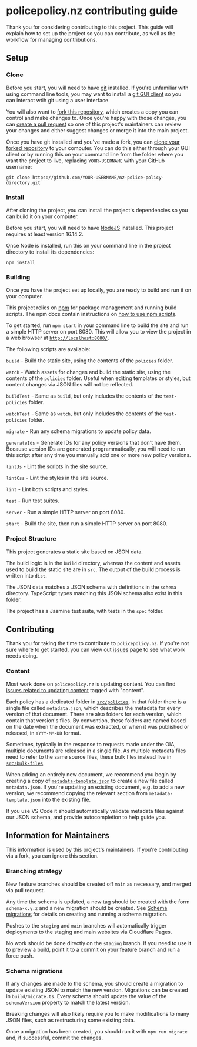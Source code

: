 # policepolicy.nz contributing guide

Thank you for considering contributing to this project. This guide will explain how to set up the project so you can contribute, as well as the workflow for managing contributions.

## Setup

### Clone

Before you start, you will need to have [git](https://git-scm.com/) installed. If you're unfamiliar with using command line tools, you may want to install a [git GUI client](https://git-scm.com/downloads/guis) so you can interact wtih git using a user interface.

You will also want to [fork this repository](https://github.com/HonestUniverse/nz-police-policy-directory/fork), which creates a copy you can control and make changes to. Once you're happy with those changes, you can [create a pull request](https://docs.github.com/en/pull-requests/collaborating-with-pull-requests/proposing-changes-to-your-work-with-pull-requests/creating-a-pull-request-from-a-fork) so one of this project's maintainers can review your changes and either suggest changes or merge it into the main project.

Once you have git installed and you've made a fork, you can [clone your forked repository](https://docs.github.com/en/get-started/quickstart/fork-a-repo#cloning-your-forked-repository) to your computer. You can do this either through your GUI client or by running this on your command line from the folder where you want the project to live, replacing `YOUR-USERNAME` with your GitHub username:

`git clone https://github.com/YOUR-USERNAME/nz-police-policy-directory.git`

### Install

After cloning the project, you can install the project's dependencies so you can build it on your computer.

Before you start, you will need to have [NodeJS](https://nodejs.org/en/) installed. This project requires at least version 16.14.2.

Once Node is installed, run this on your command line in the project directory to install its dependencies:

`npm install`

### Building

Once you have the project set up locally, you are ready to build and run it on your computer.

This project relies on [npm](https://www.npmjs.com/) for package management and running build scripts. The npm docs contain instructions on [how to use npm scripts](https://docs.npmjs.com/cli/v10/using-npm/scripts).

To get started, run `npm start` in your command line to build the site and run a simple HTTP server on port 8080. This will allow you to view the project in a web browser at [`http://localhost:8080/`](http://localhost:8080/).

The following scripts are available:

`build` - Build the static site, using the contents of the `policies` folder.

`watch` - Watch assets for changes and build the static site, using the contents of the `policies` folder. Useful when editing templates or styles, but content changes via JSON files will not be reflected.

`buildTest` - Same as `build`, but only includes the contents of the `test-policies` folder.

`watchTest` - Same as `watch`, but only includes the contents of the `test-policies` folder.

`migrate` - Run any schema migrations to update policy data.

`generateIds` - Generate IDs for any policy versions that don't have them. Because version IDs are generated programmatically, you will need to run this script after any time you manually add one or more new policy versions.

`lintJs` - Lint the scripts in the site source.

`lintCss` - Lint the styles in the site source.

`lint` - Lint both scripts and styles.

`test` - Run test suites.

`server` - Run a simple HTTP server on port 8080.

`start` - Build the site, then run a simple HTTP server on port 8080.

### Project Structure

This project generates a static site based on JSON data.

The build logic is in the `build` directory, whereas the content and assets used to build the static site are in `src`. The output of the build process is written into `dist`.

The JSON data matches a JSON schema with definitions in the `schema` directory. TypeScript types matching this JSON schema also exist in this folder.

The project has a Jasmine test suite, with tests in the `spec` folder.

## Contributing

Thank you for taking the time to contribute to `policepolicy.nz`. If you're not sure where to get started, you can view out [issues](https://github.com/HonestUniverse/nz-police-policy-directory/issues) page to see what work needs doing.

### Content

Most work done on `policepolicy.nz` is updating content. You can find [issues related to updating content](https://github.com/HonestUniverse/nz-police-policy-directory/labels/content) tagged with "content".

Each policy has a dedicated folder in [`src/policies`](./src/policies/). In that folder there is a single file called `metadata.json`, which describes the metadata for every version of that document. There are also folders for each version, which contain that version's files. By convention, these folders are named based on the date when the document was extracted, or when it was published or released, in `YYYY-MM-DD` format.

Sometimes, typically in the response to requests made under the OIA, multiple documents are released in a single file. As multiple metadata files need to refer to the same source files, these bulk files instead live in [`src/bulk-files`](./src/bulk-files/).

When adding an entirely new document, we recommend you begin by creating a copy of [`metadata-template.json`](./src/templates/metadata-template.json) to create a new file called `metadata.json`. If you're updating an existing document, e.g. to add a new version, we recommend copying the relevant section from `metadata-template.json` into the existing file.

If you use VS Code it should automatically validate metadata files against our JSON schema, and provide autocompletion to help guide you.

## Information for Maintainers

This information is used by this project's maintainers. If you're contributing via a fork, you can ignore this section.

### Branching strategy

New feature branches should be created off `main` as necessary, and merged via pull request.

Any time the schema is updated, a new tag should be created with the form `schema-x.y.z` and a new migration should be created. See [Schema migrations](#schema-migrations) for details on creating and running a schema migration.

Pushes to the `staging` and `main` branches will automatically trigger deployments to the staging and main websites via Cloudflare Pages.

No work should be done directly on the `staging` branch. If you need to use it to preview a build, point it to a commit on your feature branch and run a force push.

### Schema migrations

If any changes are made to the schema, you should create a migration to update existing JSON to match the new version. Migrations can be created in `build/migrate.ts`. Every schema should update the value of the `schemaVersion` property to match the latest version.

Breaking changes will also likely require you to make modifications to many JSON files, such as restructuring some existing data.

Once a migration has been created, you should run it with `npm run migrate` and, if successful, commit the changes.
